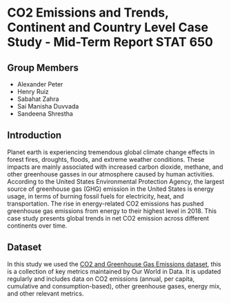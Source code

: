 # CO2 Emissions and Trends, Continent and Country Level Case Study - Mid-Term Report STAT 650

## Group Members

- Alexander Peter 
- Henry Ruiz 
- Sabahat Zahra 
- Sai Manisha Duvvada 
- Sandeena Shrestha

## Introduction

Planet  earth  is  experiencing  tremendous  global  climate  change  effects  in  forest  fires,  droughts, 
floods,  and  extreme  weather  conditions.  These  impacts  are  mainly  associated  with  increased 
carbon  dioxide,  methane,  and  other  greenhouse  gasses  in  our  atmosphere  caused  by  human 
activities. 
According to the United States Environmental Protection Agency, the largest source of greenhouse 
gas  (GHG)  emission  in  the  United  States  is  energy  usage,  in  terms  of  burning  fossil  fuels  for 
electricity, heat, and transportation. The rise in energy-related CO2 emissions has pushed 
greenhouse gas emissions from energy to their highest level in 2018. 
This case study presents global trends in net CO2 emission across different continents over time.

## Dataset

In this study we used the [CO2 and Greenhouse Gas Emissions dataset](https://github.com/owid/co2-data), this is a collection of key metrics maintained by Our World in Data. It is updated regularly and includes data on CO2 emissions (annual, per capita, cumulative and consumption-based), other greenhouse gases, energy mix, and other relevant metrics.

